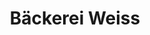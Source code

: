 ---
title: "Bäckerei Weiss"
url: /buchholz-in-der-nordheide/baeckerei-weiss-niedersachsenstrasse/
shop: Bäckerei
---